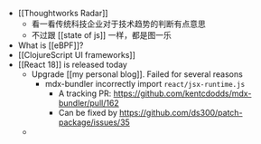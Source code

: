 - [[Thoughtworks Radar]]
	- 看一看传统科技企业对于技术趋势的判断有点意思
	- 不过跟 [[state of js]] 一样，都是图一乐
- What is [[eBPF]]?
- [[ClojureScript UI frameworks]]
- [[React 18]] is released today
	- Upgrade [[my personal blog]]. Failed for several reasons
		- mdx-bundler incorrectly import `react/jsx-runtime.js`
			- A tracking PR: https://github.com/kentcdodds/mdx-bundler/pull/162
			- Can be fixed by https://github.com/ds300/patch-package/issues/35
	-